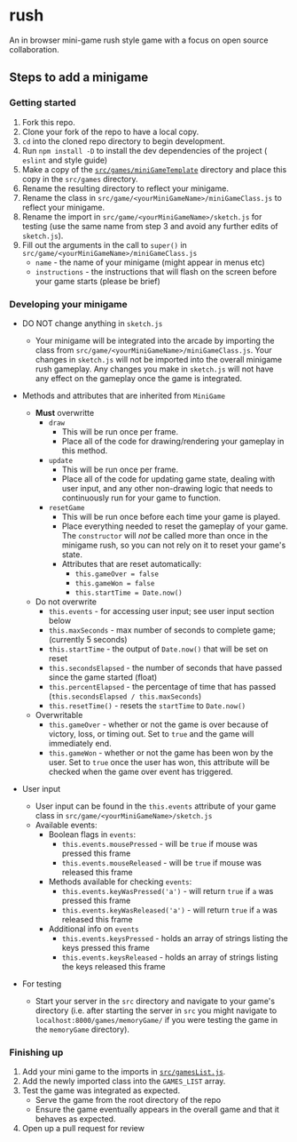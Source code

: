 # rush

An in browser mini-game rush style game with a focus on open source collaboration.

## Steps to add a minigame

### Getting started

1. Fork this repo.
2. Clone your fork of the repo to have a local copy.
3. `cd` into the cloned repo directory to begin development.
4. Run `npm install -D` to install the dev dependencies of the project ( `eslint` and style guide)
5. Make a copy of the [`src/games/miniGameTemplate`](src/games/miniGameTemplate) directory and place this copy in the `src/games` directory.
6. Rename the resulting directory to reflect your minigame.
7. Rename the class in `src/game/<yourMiniGameName>/miniGameClass.js` to reflect your minigame.
8. Rename the import in `src/game/<yourMiniGameName>/sketch.js` for testing (use the same name from step 3 and avoid any further edits of `sketch.js`).
9. Fill out the arguments in the call to `super()` in `src/game/<yourMiniGameName>/miniGameClass.js`
   - `name` - the name of your minigame (might appear in menus etc)
   - `instructions` - the instructions that will flash on the screen before your game starts (please be brief)

### Developing your minigame

- DO NOT change anything in `sketch.js`
  - Your minigame will be integrated into the arcade by importing the class from `src/game/<yourMiniGameName>/miniGameClass.js`. Your changes in `sketch.js` will not be imported into the overall minigame rush gameplay. Any changes you make in `sketch.js` will not have any effect on the gameplay once the game is integrated.
- Methods and attributes that are inherited from `MiniGame`
  - **Must** overwritte
    - `draw`
      - This will be run once per frame.
      - Place all of the code for drawing/rendering your gameplay in this method.
    - `update`
      - This will be run once per frame.
      - Place all of the code for updating game state, dealing with user input, and any other non-drawing logic that needs to continuously run for your game to function.
    - `resetGame`
      - This will be run once before each time your game is played.
      - Place everything needed to reset the gameplay of your game. The `constructor` will _not_ be called more than once in the minigame rush, so you can not rely on it to reset your game's state.
      - Attributes that are reset automatically:
        - `this.gameOver = false`
        - `this.gameWon = false`
        - `this.startTime = Date.now()`
  - Do not overwrite
    - `this.events` - for accessing user input; see user input section below
    - `this.maxSeconds` - max number of seconds to complete game; (currently 5 seconds)
    - `this.startTime` - the output of `Date.now()` that will be set on reset
    - `this.secondsElapsed` - the number of seconds that have passed since the game started (float)
    - `this.percentElapsed` - the percentage of time that has passed (`this.secondsElapsed / this.maxSeconds`)
    - `this.resetTime()` - resets the `startTime` to `Date.now()`
  - Overwritable
    - `this.gameOver` - whether or not the game is over because of victory, loss, or timing out. Set to `true` and the game will immediately end.
    - `this.gameWon` - whether or not the game has been won by the user. Set to `true` once the user has won, this attribute will be checked when the game over event has triggered.
- User input

  - User input can be found in the `this.events` attribute of your game class in `src/game/<yourMiniGameName>/sketch.js`
  - Available events:
    - Boolean flags in `events`:
      - `this.events.mousePressed` - will be `true` if mouse was pressed this frame
      - `this.events.mouseReleased` - will be `true` if mouse was released this frame
    - Methods available for checking `events`:
      - `this.events.keyWasPressed('a')` - will return `true` if `a` was pressed this frame
      - `this.events.keyWasReleased('a')` - will return `true` if `a` was released this frame
    - Additional info on `events`
      - `this.events.keysPressed` - holds an array of strings listing the keys pressed this frame
      - `this.events.keysReleased` - holds an array of strings listing the keys released this frame

- For testing
  - Start your server in the `src` directory and navigate to your game's directory (i.e. after starting the server in `src` you might navigate to `localhost:8000/games/memoryGame/` if you were testing the game in the `memoryGame` directory).

### Finishing up

1. Add your mini game to the imports in [`src/gamesList.js`](src/gamesList.js).
2. Add the newly imported class into the `GAMES_LIST` array.
3. Test the game was integrated as expected.
   - Serve the game from the root directory of the repo
   - Ensure the game eventually appears in the overall game and that it behaves as expected.
4. Open up a pull request for review
